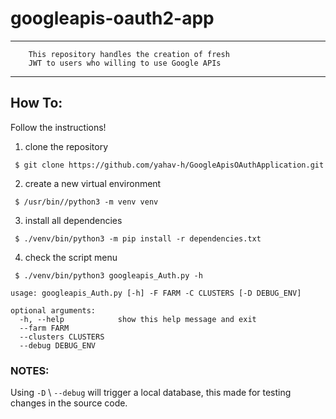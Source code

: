 # googleapis-oauth2-app

***

```text
    This repository handles the creation of fresh 
    JWT to users who willing to use Google APIs    
```
*** 
## How To:
Follow the instructions!


1.  clone the repository
```shell
 $ git clone https://github.com/yahav-h/GoogleApisOAuthApplication.git
```
2. create a new virtual environment
```shell
 $ /usr/bin//python3 -m venv venv
```
3. install all dependencies
```shell
 $ ./venv/bin/python3 -m pip install -r dependencies.txt
```
4. check the script menu
```shell
 $ ./venv/bin/python3 googleapis_Auth.py -h
 
usage: googleapis_Auth.py [-h] -F FARM -C CLUSTERS [-D DEBUG_ENV]

optional arguments:
  -h, --help            show this help message and exit
  --farm FARM
  --clusters CLUSTERS
  --debug DEBUG_ENV
```

### NOTES:
Using `-D` \ `--debug` will trigger a local database, this made for testing changes in the source code.
